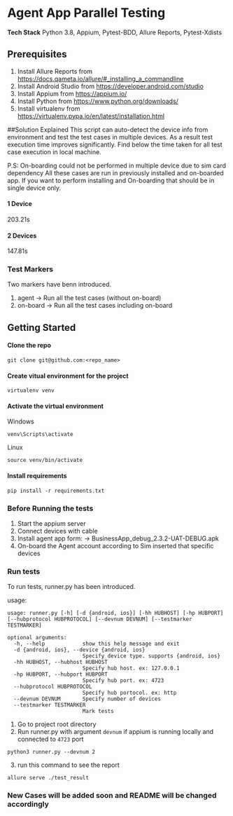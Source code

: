 # Agent App Parallel Testing

**Tech Stack**
Python 3.8, Appium, Pytest-BDD, Allure Reports, Pytest-Xdists


## Prerequisites
1. Install Allure Reports from https://docs.qameta.io/allure/#_installing_a_commandline
2. Install Android Studio from https://developer.android.com/studio
3. Install Appium from https://appium.io/
4. Install Python from https://www.python.org/downloads/
5. Install virtualenv from https://virtualenv.pypa.io/en/latest/installation.html


##Solution Explained
This script can auto-detect the device info from environment and test the test cases
in multiple devices. As a result test execution time improves significantly. Find below
the time taken for all test case execution in local machine.

P.S: On-boarding could not be performed in multiple device due to sim card dependency
All these cases are run in previously installed and on-boarded app. If you want to perform
installing and On-boarding that should be in single device only.

#### 1 Device
203.21s
#### 2 Devices
147.81s

### Test Markers
Two markers have benn introduced.
1. agent -> Run all the test cases (without on-board)
2. on-board -> Run all the test cases including on-board




## Getting Started

#### Clone the repo
```
git clone git@github.com:<repo_name>
```

#### Create vitual environment for the project
```
virtualenv venv
```
#### Activate the virtual environment
Windows
```
venv\Scripts\activate
```
Linux
```
source venv/bin/activate
```
#### Install requirements

```
pip install -r requirements.txt
```

### Before Running the tests 
1. Start the appium server
2. Connect devices with cable 
3. Install agent app form: -> BusinessApp_debug_2.3.2-UAT-DEBUG.apk
4. On-board the Agent account according to Sim inserted that specific devices


### Run tests
To run tests, runner.py has been introduced.

usage:

```
usage: runner.py [-h] [-d {android, ios}] [-hh HUBHOST] [-hp HUBPORT] [--hubprotocol HUBPROTOCOL] [--devnum DEVNUM] [--testmarker TESTMARKER]

optional arguments:
  -h, --help            show this help message and exit
  -d {android, ios}, --device {android, ios}
                        Specify device type. supports {android, ios}
  -hh HUBHOST, --hubhost HUBHOST
                        Specify hub host. ex: 127.0.0.1
  -hp HUBPORT, --hubport HUBPORT
                        Specify hub port. ex: 4723
  --hubprotocol HUBPROTOCOL
                        Specify hub portocol. ex: http
  --devnum DEVNUM       Specify number of devices
  --testmarker TESTMARKER
                        Mark tests
```

1. Go to project root directory
2. Run runner.py with argument `devnum` if appium is running locally and connected to `4723` port
```
python3 runner.py --devnum 2
```
3. run this command to see the report
```
allure serve ./test_result
```

### New Cases will be added soon and README will be changed accordingly